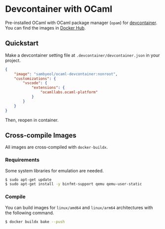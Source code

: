 # Devcontainer with OCaml
Pre-installed OCaml with OCaml package manager (`opam`) for [devcontainer](https://code.visualstudio.com/docs/remote/containers).
You can find the images in [Docker Hub](https://hub.docker.com/r/sambyeol/ocaml-devcontainer).

## Quickstart
Make a devcontainer setting file at `.devcontainer/devcontainer.json` in your project.
```json
{
    "image": "sambyeol/ocaml-devcontainer:nonroot",
    "customizations": {
        "vscode": {
            "extensions": {
                "ocamllabs.ocaml-platform"
            }
        }
    }
}
```
Then, reopen in container.

## Cross-compile Images
All images are cross-compiled with `docker-buildx`.
### Requirements
Some system libraries for emulation are needed.
```sh
$ sudo apt-get update
$ sudo apt-get install -y binfmt-support qemu qemu-user-static
```

### Compile
You can build images for `linux/amd64` and `linux/arm64` architectures with the following command.
```sh
$ docker buildx bake --push
```
